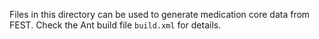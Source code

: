Files in this directory can be used to generate medication core data from FEST. Check the Ant build file `build.xml` for details.
